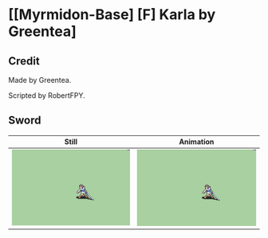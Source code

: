 # [\[Myrmidon-Base\] \[F\] Karla by Greentea]

## Credit

Made by Greentea.

Scripted by RobertFPY.
	
## Sword

| Still | Animation |
| :---: | :-------: |
| ![Sword still](./Sword_000.png) | ![Sword animation](./Sword.gif) |
